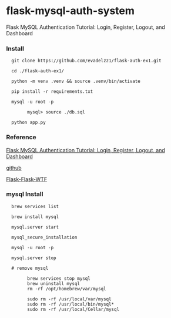# flask-mysql-auth-system

Flask MySQL Authentication Tutorial: Login, Register, Logout, and Dashboard

### Install

      git clone https://github.com/evadelzz1/flask-auth-ex1.git

      cd ./flask-auth-ex1/

      python -m venv .venv && source .venv/bin/activate

      pip install -r requirements.txt

      mysql -u root -p

            mysql> source ./db.sql
      
      python app.py


### Reference

[Flask MySQL Authentication Tutorial: Login, Register, Logout, and Dashboard](https://www.youtube.com/watch?v=aV8YSefG1fw)

[github](https://github.com/kritimyantra/flask-mysql-auth-system)

[Flask-Flask-WTF](https://velog.io/@2jinu/Flask-Flask-WTF)


### mysql Install

      brew services list

      brew install mysql

      mysql.server start

      mysql_secure_installation

      mysql -u root -p

      mysql.server stop

      # remove mysql

            brew services stop mysql
            brew uninstall mysql
            rm -rf /opt/homebrew/var/mysql

            sudo rm -rf /usr/local/var/mysql
            sudo rm -rf /usr/local/bin/mysql*
            sudo rm -rf /usr/local/Cellar/mysql